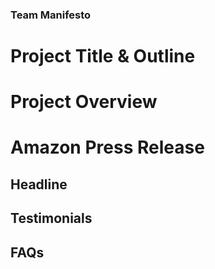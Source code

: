 ### Team Manifesto

# Project Title & Outline


# Project Overview

# Amazon Press Release

## Headline


## Testimonials


## FAQs 


